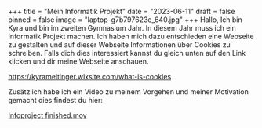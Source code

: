 +++
title = "Mein Informatik Projekt"
date = "2023-06-11"
draft = false
pinned = false
image = "laptop-g7b797623e_640.jpg"
+++
Hallo, Ich bin Kyra und bin im zweiten Gymnasium Jahr. In diesem Jahr muss ich ein Informatik Projekt machen. Ich haben mich dazu entschieden eine Webseite zu gestalten und auf dieser Webseite Informationen über Cookies  zu schreiben. Falls dich dies interessiert kannst du gleich unten auf den Link klicken und dir meine Webseite anschauen.

<https://kyrameitinger.wixsite.com/what-is-cookies>

Zusätzlich habe ich ein Video zu meinem Vorgehen und meiner Motivation gemacht dies findest du hier:

[Infoproject finished.mov](https://muristalden-my.sharepoint.com/:v:/r/personal/kyra_meitinger_stud_muristalden_ch/Documents/Infoproject%20finished.mov?csf=1&web=1&e=QqxnpU)